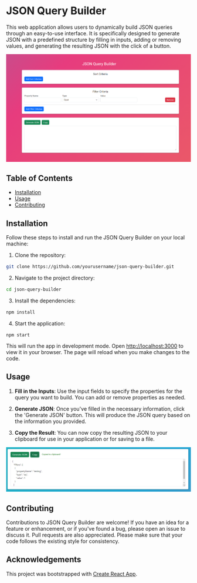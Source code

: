 # JSON Query Builder

This web application allows users to dynamically build JSON queries through an easy-to-use interface. It is specifically designed to generate JSON with a predefined structure by filling in inputs, adding or removing values, and generating the resulting JSON with the click of a button.

![Project Screenshot](./public/screenshot.png) 

## Table of Contents

- [Installation](#installation)
- [Usage](#usage)
- [Contributing](#contributing)

## Installation

Follow these steps to install and run the JSON Query Builder on your local machine:

1. Clone the repository:

```bash
git clone https://github.com/yourusername/json-query-builder.git
```

2. Navigate to the project directory:

```bash
cd json-query-builder
```

3. Install the dependencies:

```bash
npm install
```

4. Start the application:

```
npm start
```

This will run the app in development mode. Open [http://localhost:3000](http://localhost:3000) to view it in your browser. The page will reload when you make changes to the code.

## Usage

1. **Fill in the Inputs**: Use the input fields to specify the properties for the query you want to build. You can add or remove properties as needed.

2. **Generate JSON**: Once you've filled in the necessary information, click the 'Generate JSON' button. This will produce the JSON query based on the information you provided.

3. **Copy the Result**: You can now copy the resulting JSON to your clipboard for use in your application or for saving to a file.

![Usage Screenshot](./public/test.png)

## Contributing

Contributions to JSON Query Builder are welcome! If you have an idea for a feature or enhancement, or if you've found a bug, please open an issue to discuss it. Pull requests are also appreciated. Please make sure that your code follows the existing style for consistency.

## Acknowledgements

This project was bootstrapped with [Create React App](https://github.com/facebook/create-react-app).




